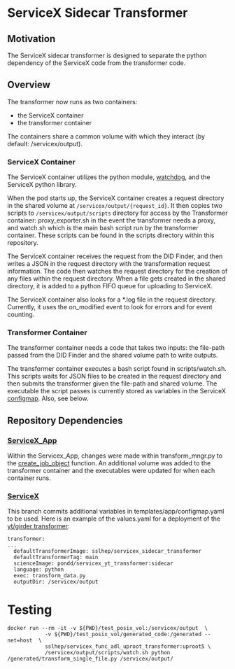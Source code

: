 # ServiceX Sidecar Transformer

## Motivation

The ServiceX sidecar transformer is designed to separate the python dependency of the ServiceX code from the transformer code. 

## Overview

The transformer now runs as two containers:
- the ServiceX container
- the transformer container

The containers share a common volume with which they interact (by default: /servicex/output).

### ServiceX Container
 
The ServiceX container utilizes the python module, [watchdog](https://pypi.org/project/watchdog/), and the ServiceX python library.

When the pod starts up, the ServiceX container creates a request directory in the shared volume at `/servicex/output/{request_id}`. It then copies two scripts to `/servicex/output/scripts` directory for access by the Transformer container: proxy_exporter.sh in the event the transformer needs a proxy, and watch.sh which is the main bash script run by the transformer container. These scripts can be found in the scripts directory within this repository. 

The ServiceX container receives the request from the DID Finder, and then writes a JSON in the request directory with the transformation request information. The code then watches the request directory for the creation of any files within the request directory. When a file gets created in the shared directory, it is added to a python FIFO queue for uploading to ServiceX.

The ServiceX container also looks for a *.log file in the request directory. Currently, it uses the on_modified event to look for errors and for event counting.


### Transformer Container

The transformer container needs a code that takes two inputs: the file-path passed from the DID Finder and the shared volume path to write outputs.

The transformer container executes a bash script found in scripts/watch.sh. This scripts waits for JSON files to be created in the request directory and then submits the transformer given the file-path and shared volume. The executable the script passes is currently stored as variables in the ServiceX [configmap](https://github.com/ssl-hep/ServiceX/blob/feb6af0d4a0f592bc52d598ae9bca1ab0e62cf10/servicex/templates/app/configmap.yaml#L101). Also, see below.

## Repository Dependencies

### [ServiceX_App](https://github.com/ssl-hep/ServiceX_App/tree/sidecar)

Within the Servicex_App, changes were made within transform_mngr.py to the [create_job_object](https://github.com/ssl-hep/ServiceX_App/blob/d41080a99c7b1559ed34194cde83224a27af95d5/servicex/transformer_manager.py#L57) function. An additional volume was added to the transformer container and the executables were updated for when each container runs.

### [ServiceX](https://github.com/ssl-hep/ServiceX/tree/sidecar)

This branch commits additional variables in templates/app/configmap.yaml to be used. Here is an example of the values.yaml for a deployment of the [yt/girder transformer](https://github.com/pondd-project/ServiceX_yt_Transformer/tree/sidecar):


```
transformer:
...
  defaultTransformerImage: sslhep/servicex_sidecar_transformer
  defaultTransformerTag: main
  scienceImage: pondd/servicex_yt_transformer:sidecar
  language: python
  exec: transform_data.py
  outputDir: /servicex/output
```



# Testing
```shell
docker run --rm -it -v ${PWD}/test_posix_vol:/servicex/output  \
            -v ${PWD}/test_posix_vol/generated_code:/generated --net=host  \
            sslhep/servicex_func_adl_uproot_transformer:uproot5 \
            /servicex/output/scripts/watch.sh python /generated/transform_single_file.py /servicex/output/ 
```

```shell
```

